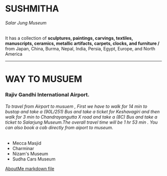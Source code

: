 
# SUSHMITHA 
###### Salar Jung Museum 

 It has a collection of **sculptures, paintings, carvings, textiles, manuscripts, ceramics, metallic artifacts, carpets, clocks, and furniture /** from Japan, China, Burma, Nepal, India, Persia, Egypt, Europe, and North America
 
 _________________________________________________
 # WAY TO MUSUEM 
 ### Rajiv Gandhi International Airport.
 ###### To travel from Airport to musuem , First we have to walk for  14 min to bustop and take a (90L/251) Bus and take a ticket for Keshavagiri and then walk for 3 min to Chandrayangutta X road and take a (8C) Bus and take a ticket to Salarjung Museum.The overall travel time will be 1 hr 53 min . You can also book a cab directly from aiport to museum.

 * Mecca Masjid 
 * Charminar
 * Nizam's Museum
 * Sudha Cars Museum


[AboutMe markdown file](/AboutMe.md)

